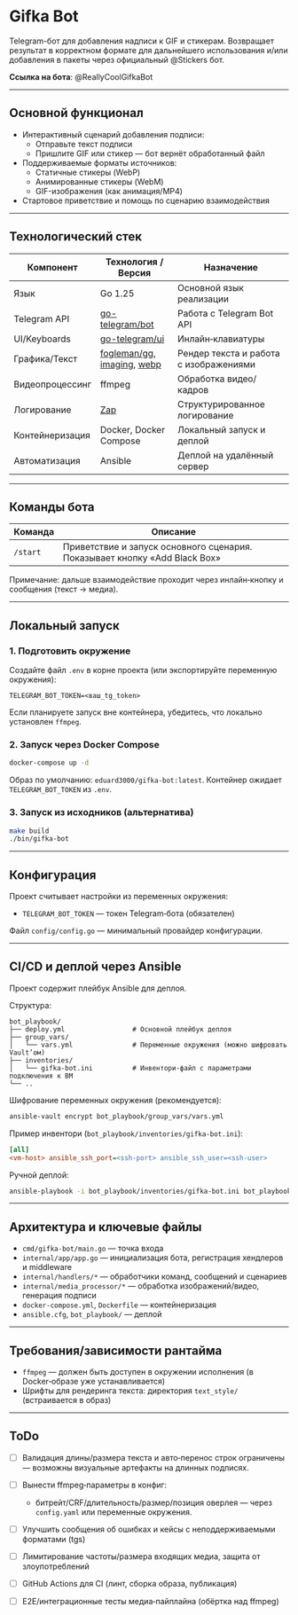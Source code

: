 # Gifka Bot

Telegram-бот для добавления надписи к GIF и стикерам. Возвращает результат в корректном формате для дальнейшего использования и/или добавления в пакеты через официальный @Stickers бот.

**Ссылка на бота**: @ReallyCoolGifkaBot

---

## Основной функционал

* Интерактивный сценарий добавления подписи:
  - Отправьте текст подписи
  - Пришлите GIF или стикер — бот вернёт обработанный файл
* Поддерживаемые форматы источников:
  - Статичные стикеры (WebP)
  - Анимированные стикеры (WebM)
  - GIF-изображения (как анимация/MP4)
* Стартовое приветствие и помощь по сценарию взаимодействия

---

## Технологический стек

| Компонент       | Технология / Версия                                 | Назначение                           |
|-----------------|-------------------------------------------------------|--------------------------------------|
| Язык            | Go 1.25                                              | Основной язык реализации             |
| Telegram API    | [go-telegram/bot](https://github.com/go-telegram/bot) | Работа с Telegram Bot API            |
| UI/Keyboards    | [go-telegram/ui](https://github.com/go-telegram/ui)   | Инлайн‑клавиатуры                    |
| Графика/Текст   | [fogleman/gg](https://github.com/fogleman/gg), [imaging](https://github.com/disintegration/imaging), [webp](https://github.com/chai2010/webp) | Рендер текста и работа с изображениями |
| Видеопроцессинг | ffmpeg                                               | Обработка видео/кадров               |
| Логирование     | [Zap](https://github.com/uber-go/zap)                | Структурированное логирование        |
| Контейнеризация | Docker, Docker Compose                               | Локальный запуск и деплой            |
| Автоматизация   | Ansible                                              | Деплой на удалённый сервер           |

---

## Команды бота

| Команда   | Описание                                                                 |
|-----------|---------------------------------------------------------------------------|
| `/start`  | Приветствие и запуск основного сценария. Показывает кнопку «Add Black Box» |

Примечание: дальше взаимодействие проходит через инлайн‑кнопку и сообщения (текст → медиа).

---

## Локальный запуск

### 1. Подготовить окружение
Создайте файл `.env` в корне проекта (или экспортируйте переменную окружения):

```env
TELEGRAM_BOT_TOKEN=<ваш_tg_token>
```

Если планируете запуск вне контейнера, убедитесь, что локально установлен `ffmpeg`.

### 2. Запуск через Docker Compose

```bash
docker-compose up -d
```

Образ по умолчанию: `eduard3000/gifka-bot:latest`. Контейнер ожидает `TELEGRAM_BOT_TOKEN` из `.env`.

### 3. Запуск из исходников (альтернатива)

```bash
make build
./bin/gifka-bot
```

---

## Конфигурация

Проект считывает настройки из переменных окружения:

- `TELEGRAM_BOT_TOKEN` — токен Telegram‑бота (обязателен)

Файл `config/config.go` — минимальный провайдер конфигурации.

---

## CI/CD и деплой через Ansible

Проект содержит плейбук Ansible для деплоя.

Структура:
```
bot_playbook/
├── deploy.yml                 # Основной плейбук деплоя
├── group_vars/
│   └── vars.yml               # Переменные окружения (можно шифровать Vault’ом)
├── inventories/
│   └── gifka-bot.ini          # Инвентори-файл с параметрами подключения к ВМ
└── ..
```

Шифрование переменных окружения (рекомендуется):
```bash
ansible-vault encrypt bot_playbook/group_vars/vars.yml
```

Пример инвентори (`bot_playbook/inventories/gifka-bot.ini`):
```ini
[all]
<vm-host> ansible_ssh_port=<ssh-port> ansible_ssh_user=<ssh-user>
```

Ручной деплой:
```bash
ansible-playbook -i bot_playbook/inventories/gifka-bot.ini bot_playbook/deploy.yml
```

---

## Архитектура и ключевые файлы

- `cmd/gifka-bot/main.go` — точка входа
- `internal/app/app.go` — инициализация бота, регистрация хендлеров и middleware
- `internal/handlers/*` — обработчики команд, сообщений и сценариев
- `internal/media_processor/*` — обработка изображений/видео, генерация подписи
- `docker-compose.yml`, `Dockerfile` — контейнеризация
- `ansible.cfg`, `bot_playbook/` — деплой

---

## Требования/зависимости рантайма

- `ffmpeg` — должен быть доступен в окружении исполнения (в Docker‑образе уже устанавливается)
- Шрифты для рендеринга текста: директория `text_style/` (встраивается в образ)

---

## ToDo
- [ ] Валидация длины/размера текста и авто‑перенос строк ограничены — возможны визуальные артефакты на длинных подписях.
- [ ] Вынести ffmpeg‑параметры в конфиг:
    - битрейт/CRF/длительность/размер/позиция оверлея — через `config.yaml` или переменные окружения.
- [ ] Улучшить сообщения об ошибках и кейсы с неподдерживаемыми форматами (tgs)
- [ ] Лимитирование частоты/размера входящих медиа, защита от злоупотреблений
- [ ] GitHub Actions для CI (линт, сборка образа, публикация)
- [ ] Е2Е/интеграционные тесты медиа‑пайплайна (обёртка над ffmpeg)

